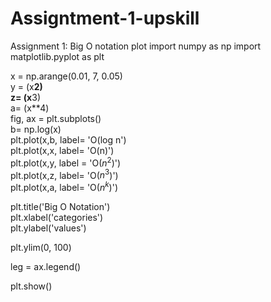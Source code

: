 # Assigntment-1-upskill
Assignment 1: Big O notation plot
import numpy as np
import matplotlib.pyplot as plt


x = np.arange(0.01, 7, 0.05)<br/>
y = (x**2)<br/>
z= (x**3)<br/>
a= (x**4)<br/>
fig, ax = plt.subplots()<br/>
b= np.log(x)<br/>
plt.plot(x,b, label= 'O(log n')<br/>
plt.plot(x,x, label= 'O(n)')<br/>
plt.plot(x,y, label = 'O($n^2$)')<br/>
plt.plot(x,z, label= 'O($n^3$)')<br/>
plt.plot(x,a, label= 'O($n^k$)')<br/>

plt.title('Big O Notation')<br/>
plt.xlabel('categories')<br/>
plt.ylabel('values')<br/>

plt.ylim(0, 100)<br/>

leg = ax.legend()<br/>

plt.show()<br/>
